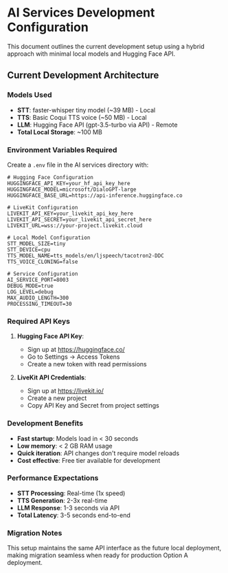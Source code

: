 # AI Services Development Configuration

This document outlines the current development setup using a hybrid approach with minimal local models and Hugging Face API.

## Current Development Architecture

### Models Used
- **STT**: faster-whisper tiny model (~39 MB) - Local
- **TTS**: Basic Coqui TTS voice (~50 MB) - Local  
- **LLM**: Hugging Face API (gpt-3.5-turbo via API) - Remote
- **Total Local Storage**: ~100 MB

### Environment Variables Required

Create a `.env` file in the AI services directory with:

```env
# Hugging Face Configuration
HUGGINGFACE_API_KEY=your_hf_api_key_here
HUGGINGFACE_MODEL=microsoft/DialoGPT-large
HUGGINGFACE_BASE_URL=https://api-inference.huggingface.co

# LiveKit Configuration  
LIVEKIT_API_KEY=your_livekit_api_key_here
LIVEKIT_API_SECRET=your_livekit_api_secret_here
LIVEKIT_URL=wss://your-project.livekit.cloud

# Local Model Configuration
STT_MODEL_SIZE=tiny
STT_DEVICE=cpu
TTS_MODEL_NAME=tts_models/en/ljspeech/tacotron2-DDC
TTS_VOICE_CLONING=false

# Service Configuration
AI_SERVICE_PORT=8003
DEBUG_MODE=true
LOG_LEVEL=debug
MAX_AUDIO_LENGTH=300
PROCESSING_TIMEOUT=30
```

### Required API Keys

1. **Hugging Face API Key**: 
   - Sign up at https://huggingface.co/
   - Go to Settings → Access Tokens
   - Create a new token with read permissions

2. **LiveKit API Credentials**:
   - Sign up at https://livekit.io/
   - Create a new project
   - Copy API Key and Secret from project settings

### Development Benefits

- **Fast startup**: Models load in < 30 seconds
- **Low memory**: < 2 GB RAM usage
- **Quick iteration**: API changes don't require model reloads
- **Cost effective**: Free tier available for development

### Performance Expectations

- **STT Processing**: Real-time (1x speed)
- **TTS Generation**: 2-3x real-time
- **LLM Response**: 1-3 seconds via API
- **Total Latency**: 3-5 seconds end-to-end

### Migration Notes

This setup maintains the same API interface as the future local deployment, making migration seamless when ready for production Option A deployment.